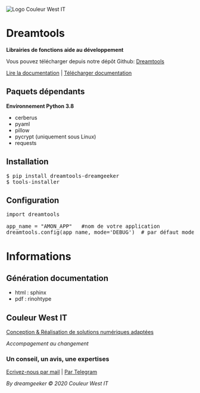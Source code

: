 ![Logo Couleur West IT](https://github.com/couleurwest/dreamgeeker-tools/blob/main/logo.png)

# Dreamtools

**Librairies de fonctions aide au développement**

Vous pouvez télécharger depuis notre dépôt Github:  [Dreamtools](https://github.com/couleurwest/pypi/dreamgeeker-tools)

[Lire la documentation](https://couleurwest-it.com/dreamtools) | [Télécharger documentation](https://github.com/couleurwest/dreamgeeker-tools/raw/main/docs/build/pdf/dreamtools.pdf)


## Paquets dépendants

**Environnement Python 3.8**

* cerberus
* pyaml
* pillow 
* pycrypt (uniquement sous Linux)
* requests

## Installation

<pre>
$ pip install dreamtools-dreamgeeker
$ tools-installer
</pre>

## Configuration

<pre>
import dreamtools

app_name = "AMON_APP"   #nom de votre application
dreamtools.config(app_name, mode='DEBUG')  # par défaut mode ='PROD'
</pre>

# Informations 

## Génération documentation

* html : sphinx
* pdf : rinohtype

## Couleur West IT
[Conception & Réalisation de solutions numériques adaptées](https://couleurwest-it.com)

*Accompagement au changement*

### Un conseil, un avis, une expertises 
[Ecrivez-nous par mail](mailto://contact@couleurwest-it.com) | [Par Telegram](https://t.me/dreamgeeker)


*By dreamgeeker &copy; 2020 Couleur West IT*
